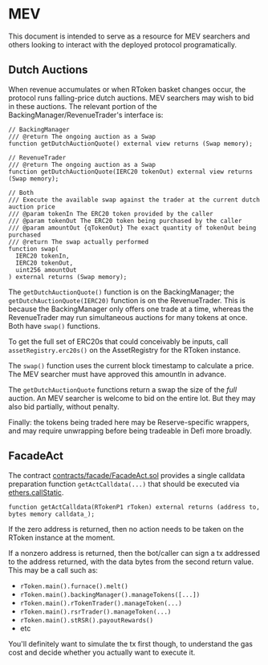 # MEV

This document is intended to serve as a resource for MEV searchers and others looking to interact with the deployed protocol programatically.

## Dutch Auctions

When revenue accumulates or when RToken basket changes occur, the protocol runs falling-price dutch auctions. MEV searchers may wish to bid in these auctions. The relevant portion of the BackingManager/RevenueTrader's interface is:

```solidity
// BackingManager
/// @return The ongoing auction as a Swap
function getDutchAuctionQuote() external view returns (Swap memory);

// RevenueTrader
/// @return The ongoing auction as a Swap
function getDutchAuctionQuote(IERC20 tokenOut) external view returns (Swap memory);

// Both
/// Execute the available swap against the trader at the current dutch auction price
/// @param tokenIn The ERC20 token provided by the caller
/// @param tokenOut The ERC20 token being purchased by the caller
/// @param amountOut {qTokenOut} The exact quantity of tokenOut being purchased
/// @return The swap actually performed
function swap(
  IERC20 tokenIn,
  IERC20 tokenOut,
  uint256 amountOut
) external returns (Swap memory);

```

The `getDutchAuctionQuote()` function is on the BackingManager; the `getDutchAuctionQuote(IERC20)` function is on the RevenueTrader. This is because the BackingManager only offers one trade at a time, whereas the RevenueTrader may run simultaneous auctions for many tokens at once. Both have `swap()` functions.

To get the full set of ERC20s that could conceivably be inputs, call `assetRegistry.erc20s()` on the AssetRegistry for the RToken instance.

The `swap()` function uses the current block timestamp to calculate a price. The MEV searcher must have approved this amountIn in advance.

The `getDutchAuctionQuote` functions return a swap the size of the _full_ auction. An MEV searcher is welcome to bid on the entire lot. But they may also bid partially, without penalty.

Finally: the tokens being traded here may be Reserve-specific wrappers, and may require unwrapping before being tradeable in Defi more broadly.

## FacadeAct

The contract [contracts/facade/FacadeAct.sol](contracts/facade/FacadeAct.sol) provides a single calldata preparation function `getActCalldata(...)` that should be executed via [ethers.callStatic](https://docs.ethers.io/v5/api/contract/contract/#contract-callStatic).

```
function getActCalldata(RTokenP1 rToken) external returns (address to, bytes memory calldata_);
```

If the zero address is returned, then no action needs to be taken on the RToken instance at the moment.

If a nonzero address is returned, then the bot/caller can sign a tx addressed to the address returned, with the data bytes from the second return value. This may be a call such as:

- `rToken.main().furnace().melt()`
- `rToken.main().backingManager().manageTokens([...])`
- `rToken.main().rTokenTrader().manageToken(...)`
- `rToken.main().rsrTrader().manageToken(...)`
- `rToken.main().stRSR().payoutRewards()`
- etc

You'll definitely want to simulate the tx first though, to understand the gas cost and decide whether you actually want to execute it.
